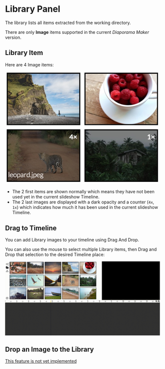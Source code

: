 # Library Panel

The library lists all items extracted from the working directory.

There are only **Image** items supported in the current *Diaporama Maker* version.

## Library Item

Here are 4 Image items:

![](imgs/library_items.jpg)

- The 2 first items are shown normally which means they have not been used yet in the current slideshow Timeline.
- The 2 last images are displayed with a dark opacity and a counter (`4x`, `1x`) which indicates how much it has been used in the current slideshow Timeline.

## Drag to Timeline

You can add Library images to your timeline using Drag And Drop.

You can also use the mouse to select multiple Library items, then Drag and Drop that selection to the desired Timeline place:

![](imgs/library_timeline_dnd.gif)

## Drop an Image to the Library

[This feature is not yet implemented](https://github.com/gre/diaporama-maker/issues/26)
